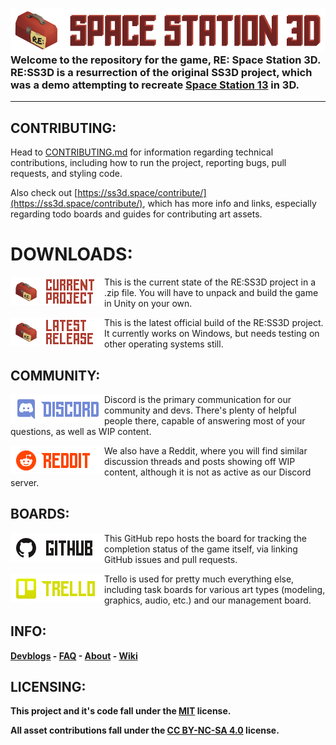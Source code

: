 ### ![SS3D](Documents/Images/RESPACESTATION3D.png) Welcome to the repository for the game, RE: Space Station 3D. RE:SS3D is a resurrection of the original SS3D project, which was a demo attempting to recreate [Space Station 13](https://spacestation13.com/) in 3D.

___

## CONTRIBUTING:

Head to [CONTRIBUTING.md](CONTRIBUTING.md) for information regarding technical contributions, including how to run the project, reporting bugs, pull requests, and styling code.

Also check out [https://ss3d.space/contribute/](https://ss3d.space/contribute/), which has more info and links, especially regarding todo boards and guides for contributing art assets.

# DOWNLOADS:

[<img src="Documents/Images/currentproject.png" alt="Current Project" width="150" align="left">](https://github.com/RE-SS3D/SS3D/archive/master.zip)

This is the current state of the RE:SS3D project in a .zip file. You will have to unpack and build the game in Unity on your own.

[<img src="Documents/Images/latestrelease.png" alt="Latest Release" width="150" align="left">](https://github.com/RE-SS3D/SS3D/releases/latest)

This is the latest official build of the RE:SS3D project. It currently works on Windows, but needs testing on other operating systems still.

## COMMUNITY:

[<img src="Documents/Images/discord.png" alt="Discord" width="150" align="left">](https://discord.gg/Z3sPhyS)

Discord is the primary communication for our community and devs.
There's plenty of helpful people there, capable of answering most of your questions, as well as WIP content.

[<img src="Documents/Images/reddit.png" alt="Reddit" width="150" align="left">](https://www.reddit.com/r/RESS3D/)

We also have a Reddit, where you will find similar discussion threads and posts showing off WIP content, although it is not as active as our Discord server.

## BOARDS:

[<img src="Documents/Images/github.png" alt="github" width="150" align="left">](https://github.com/RE-SS3D/SS3D/projects)

This GitHub repo hosts the board for tracking the completion status of the game itself, via linking GitHub issues and pull requests.

[<img src="Documents/Images/trello.png" alt="Trello" width="150" align="left">](https://trello.com/ress3d)

Trello is used for pretty much everything else, including task boards for various art types (modeling, graphics, audio, etc.) and our management board.

## INFO:

**[Devblogs](https://ss3d.space/devblog/) - [FAQ](https://ss3d.space/faq/) - [About](https://ss3d.space/about/) - [Wiki](https://github.com/RE-SS3D/SS3D/wiki)**

## LICENSING:

**This project and it's code fall under the [MIT](LICENSE-CODE.md) license.**

**All asset contributions fall under the [CC BY-NC-SA 4.0](LICENSE-ASSETS.md) license.**
